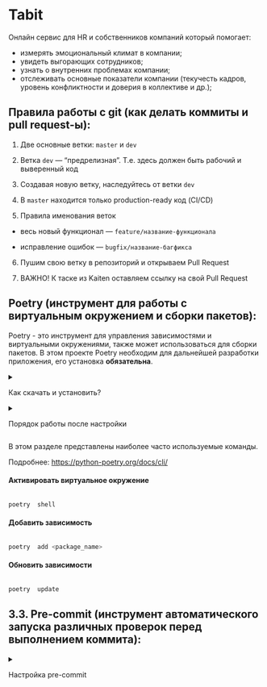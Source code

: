 # Tabit
Онлайн сервис для HR и собственников компаний который помогает:
- измерять эмоциональный климат в компании;
- увидеть выгорающих сотрудников;
- узнать о внутренних проблемах компании;
- отслеживать основные показатели компании (текучесть кадров, уровень конфликтности и доверия в коллективе и др.);


## Правила работы с git (как делать коммиты и pull request-ы)<a id="git"></a>:



1. Две основные ветки: `master` и `dev`

2. Ветка `dev` — “предрелизная”. Т.е. здесь должен быть рабочий и выверенный код

3. Создавая новую ветку, наследуйтесь от ветки `dev`

4. В `master` находится только production-ready код (CI/CD)

5. Правила именования веток

- весь новый функционал — `feature/название-функционала`

- исправление ошибок — `bugfix/название-багфикса`

6. Пушим свою ветку в репозиторий и открываем Pull Request

7. ВАЖНО! К таске из Kaiten оставляем ссылку на свой Pull Request



## Poetry (инструмент для работы с виртуальным окружением и сборки пакетов)<a id="poetry"></a>:




Poetry - это инструмент для управления зависимостями и виртуальными окружениями, также может использоваться для сборки пакетов. В этом проекте Poetry необходим для дальнейшей разработки приложения, его установка <b>обязательна</b>.<br>



<details>

<summary>

Как скачать и установить?

</summary>



### Установка:



Установите poetry, не ниже версии 1.5.0 следуя [инструкции с официального сайта](https://python-poetry.org/docs/#installation).

<details>

<summary>

Команды для установки:

</summary>



Если у Вас уже установлен менеджер пакетов pip, то можно установить командой:


```bash
>  *pip install poetry==1.5.0*
```



Если по каким-то причинам через pip не устанавливается,

то для UNIX-систем и Bash on Windows вводим в консоль следующую команду:



```bash
>  *curl -sSL https://install.python-poetry.org | python -*
```



Для WINDOWS PowerShell:



```pwsh
>  *(Invoke-WebRequest -Uri https://install.python-poetry.org -UseBasicParsing).Content | python -*
```



</details>

<br>

После установки перезапустите оболочку и введите команду



```bash
> poetry --version
```



Если установка прошла успешно, вы получите ответ в формате



> Poetry (version 1.5.0)



P.S.: Если при попытке проверить версию возникает ошибка об отсутствии исполняемого файла

(poetry), необходимо после установки добавить его в Path Вашей системы

(пути указаны по ссылке на официальную инструкцию по установке чуть выше.)



Для дальнейшей работы введите команду:



```bash
> poetry config virtualenvs.in-project true
```



Выполнение данной команды необходимо для создания виртуального окружения в

папке проекта.



После предыдущей команды создаём виртуальное окружение нашего проекта с

помощью команды:



```bash
> poetry install
```



Результатом выполнения команды станет создание в корне проекта папки .venv.

Зависимости для создания окружения берутся из файлов poetry.lock (приоритетнее)

и pyproject.toml



Для добавления новой зависимости в окружение необходимо выполнить команду



```bash
> poetry add <package_name>
```



_Пример использования:_



```bash
> poetry add starlette
```



Также poetry позволяет разделять зависимости необходимые для разработки, от

основных.

Для добавления зависимости необходимой для разработки и тестирования необходимо

добавить флаг ***--dev***



```bash
> poetry add <package_name> --dev
```



_Пример использования:_



```bash
> poetry add pytest --dev
```



</details>



<details>

<summary>

Порядок работы после настройки

</summary>



<br>



Чтобы активировать виртуальное окружение, введите команду:



```bash
> poetry shell
```



Существует возможность запуска скриптов и команд с помощью команды без

активации окружения:



```bash
> poetry run <script_name>.py
```



_Примеры:_



```bash
> poetry run python script_name>.py

>

> poetry run pytest

>

> poetry run black
```



Порядок работы в оболочке не меняется. Пример команды для Win:



```bash
> python src\run_bot.py
```



Доступен стандартный метод работы с активацией окружения в терминале с помощью команд:



Для WINDOWS:



```pwsh
> source .venv/Scripts/activate
```



Для UNIX:



```bash
> source .venv/bin/activate
```



</details>



В этом разделе представлены наиболее часто используемые команды.

Подробнее: https://python-poetry.org/docs/cli/



#### Активировать виртуальное окружение

```bash

poetry  shell

```



#### Добавить зависимость

```bash

poetry  add <package_name>

```



#### Обновить зависимости

```bash

poetry  update

```

## 3.3. Pre-commit (инструмент автоматического запуска различных проверок перед выполнением коммита)<a id="pre-commit"></a>:



<details>

<summary>

Настройка pre-commit

</summary>

<br>

1. Убедиться, что pre-comit установлен:



```bash

pre-commit  --version

```

2. Настроить git hook скрипт:



```bash

pre-commit install

```



Далее при каждом коммите у вас будет происходить автоматическая проверка
линтером, а так же будет происходить автоматическое приведение к единому стилю.

</details>
